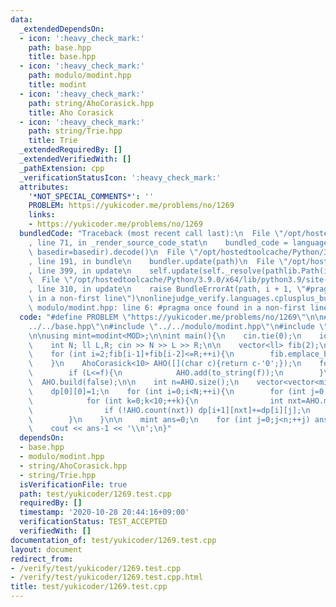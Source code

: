 ```yaml
---
data:
  _extendedDependsOn:
  - icon: ':heavy_check_mark:'
    path: base.hpp
    title: base.hpp
  - icon: ':heavy_check_mark:'
    path: modulo/modint.hpp
    title: modint
  - icon: ':heavy_check_mark:'
    path: string/AhoCorasick.hpp
    title: Aho Corasick
  - icon: ':heavy_check_mark:'
    path: string/Trie.hpp
    title: Trie
  _extendedRequiredBy: []
  _extendedVerifiedWith: []
  _pathExtension: cpp
  _verificationStatusIcon: ':heavy_check_mark:'
  attributes:
    '*NOT_SPECIAL_COMMENTS*': ''
    PROBLEM: https://yukicoder.me/problems/no/1269
    links:
    - https://yukicoder.me/problems/no/1269
  bundledCode: "Traceback (most recent call last):\n  File \"/opt/hostedtoolcache/Python/3.9.0/x64/lib/python3.9/site-packages/onlinejudge_verify/documentation/build.py\"\
    , line 71, in _render_source_code_stat\n    bundled_code = language.bundle(stat.path,\
    \ basedir=basedir).decode()\n  File \"/opt/hostedtoolcache/Python/3.9.0/x64/lib/python3.9/site-packages/onlinejudge_verify/languages/cplusplus.py\"\
    , line 191, in bundle\n    bundler.update(path)\n  File \"/opt/hostedtoolcache/Python/3.9.0/x64/lib/python3.9/site-packages/onlinejudge_verify/languages/cplusplus_bundle.py\"\
    , line 399, in update\n    self.update(self._resolve(pathlib.Path(included), included_from=path))\n\
    \  File \"/opt/hostedtoolcache/Python/3.9.0/x64/lib/python3.9/site-packages/onlinejudge_verify/languages/cplusplus_bundle.py\"\
    , line 310, in update\n    raise BundleErrorAt(path, i + 1, \"#pragma once found\
    \ in a non-first line\")\nonlinejudge_verify.languages.cplusplus_bundle.BundleErrorAt:\
    \ modulo/modint.hpp: line 6: #pragma once found in a non-first line\n"
  code: "#define PROBLEM \"https://yukicoder.me/problems/no/1269\"\n\n#include \"\
    ../../base.hpp\"\n#include \"../../modulo/modint.hpp\"\n#include \"../../string/AhoCorasick.hpp\"\
    \n\nusing mint=modint<MOD>;\n\nint main(){\n    cin.tie(0);\n    ios::sync_with_stdio(false);\n\
    \    int N; ll L,R; cin >> N >> L >> R;\n\n    vector<ll> fib(2);\n    fib[0]=fib[1]=1;\n\
    \    for (int i=2;fib[i-1]+fib[i-2]<=R;++i){\n        fib.emplace_back(fib[i-1]+fib[i-2]);\n\
    \    }\n    AhoCorasick<10> AHO([](char c){return c-'0';});\n    for (ll f:fib){\n\
    \        if (L<=f){\n            AHO.add(to_string(f));\n        }\n    }\n  \
    \  AHO.build(false);\n\n    int n=AHO.size();\n    vector<vector<mint>> dp(N+1,vector<mint>(n,0));\n\
    \    dp[0][0]=1;\n    for (int i=0;i<N;++i){\n        for (int j=0;j<n;++j){\n\
    \            for (int k=0;k<10;++k){\n                int nxt=AHO.move('0'+k,j);\n\
    \                if (!AHO.count(nxt)) dp[i+1][nxt]+=dp[i][j];\n            }\n\
    \        }\n    }\n\n    mint ans=0;\n    for (int j=0;j<n;++j) ans+=dp[N][j];\n\
    \    cout << ans-1 << '\\n';\n}"
  dependsOn:
  - base.hpp
  - modulo/modint.hpp
  - string/AhoCorasick.hpp
  - string/Trie.hpp
  isVerificationFile: true
  path: test/yukicoder/1269.test.cpp
  requiredBy: []
  timestamp: '2020-10-28 20:44:16+09:00'
  verificationStatus: TEST_ACCEPTED
  verifiedWith: []
documentation_of: test/yukicoder/1269.test.cpp
layout: document
redirect_from:
- /verify/test/yukicoder/1269.test.cpp
- /verify/test/yukicoder/1269.test.cpp.html
title: test/yukicoder/1269.test.cpp
---
```

